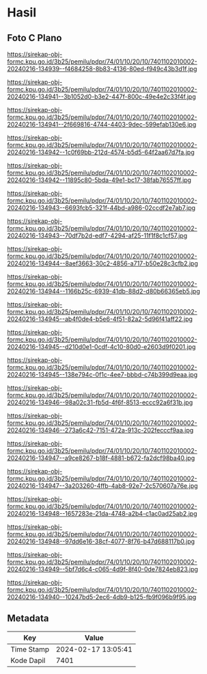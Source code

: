 # Hasil

## Foto C Plano

https://sirekap-obj-formc.kpu.go.id/3b25/pemilu/pdpr/74/01/10/20/10/7401102010002-20240216-134939--f4684258-8b83-4136-80ed-f949c43b3d1f.jpg

https://sirekap-obj-formc.kpu.go.id/3b25/pemilu/pdpr/74/01/10/20/10/7401102010002-20240216-134941--3b1052d0-b3e2-447f-800c-49e4e2c33f4f.jpg

https://sirekap-obj-formc.kpu.go.id/3b25/pemilu/pdpr/74/01/10/20/10/7401102010002-20240216-134941--2f669816-4744-4403-9dec-599efab130e6.jpg

https://sirekap-obj-formc.kpu.go.id/3b25/pemilu/pdpr/74/01/10/20/10/7401102010002-20240216-134942--1c0f69bb-212d-4574-b5d5-64f2aa67d7fa.jpg

https://sirekap-obj-formc.kpu.go.id/3b25/pemilu/pdpr/74/01/10/20/10/7401102010002-20240216-134942--11895c80-5bda-49e1-bc17-38fab76557ff.jpg

https://sirekap-obj-formc.kpu.go.id/3b25/pemilu/pdpr/74/01/10/20/10/7401102010002-20240216-134943--6693fcb5-321f-44bd-a986-02ccdf2e7ab7.jpg

https://sirekap-obj-formc.kpu.go.id/3b25/pemilu/pdpr/74/01/10/20/10/7401102010002-20240216-134943--70df7b2d-edf7-4294-af25-11f1f8c1cf57.jpg

https://sirekap-obj-formc.kpu.go.id/3b25/pemilu/pdpr/74/01/10/20/10/7401102010002-20240216-134944--8aef3663-30c2-4856-a717-b50e28c3cfb2.jpg

https://sirekap-obj-formc.kpu.go.id/3b25/pemilu/pdpr/74/01/10/20/10/7401102010002-20240216-134944--1166b25c-6939-41db-88d2-d80b66365eb5.jpg

https://sirekap-obj-formc.kpu.go.id/3b25/pemilu/pdpr/74/01/10/20/10/7401102010002-20240216-134945--ab4f0de4-b5e6-4f51-82a2-5d96f41aff22.jpg

https://sirekap-obj-formc.kpu.go.id/3b25/pemilu/pdpr/74/01/10/20/10/7401102010002-20240216-134945--d210d0e1-0cdf-4c10-80d0-e2603d9f0201.jpg

https://sirekap-obj-formc.kpu.go.id/3b25/pemilu/pdpr/74/01/10/20/10/7401102010002-20240216-134945--138e794c-0f1c-4ee7-bbbd-c74b399d9eaa.jpg

https://sirekap-obj-formc.kpu.go.id/3b25/pemilu/pdpr/74/01/10/20/10/7401102010002-20240216-134946--98a02c31-fb5d-4f6f-8513-eccc92a6f31b.jpg

https://sirekap-obj-formc.kpu.go.id/3b25/pemilu/pdpr/74/01/10/20/10/7401102010002-20240216-134946--273a6c42-7151-472a-913c-202fecccf9aa.jpg

https://sirekap-obj-formc.kpu.go.id/3b25/pemilu/pdpr/74/01/10/20/10/7401102010002-20240216-134947--a9ce8267-b18f-4881-b672-fa2dcf98ba40.jpg

https://sirekap-obj-formc.kpu.go.id/3b25/pemilu/pdpr/74/01/10/20/10/7401102010002-20240216-134947--3a203260-4ffb-4ab8-92e7-2c570607a76e.jpg

https://sirekap-obj-formc.kpu.go.id/3b25/pemilu/pdpr/74/01/10/20/10/7401102010002-20240216-134948--1657283e-21da-4748-a2b4-c1ac0ad25ab2.jpg

https://sirekap-obj-formc.kpu.go.id/3b25/pemilu/pdpr/74/01/10/20/10/7401102010002-20240216-134948--97dd6e16-38cf-4077-8f76-b47d688117b0.jpg

https://sirekap-obj-formc.kpu.go.id/3b25/pemilu/pdpr/74/01/10/20/10/7401102010002-20240216-134949--5bf7d6c4-c065-4d9f-8f40-0de7824eb823.jpg

https://sirekap-obj-formc.kpu.go.id/3b25/pemilu/pdpr/74/01/10/20/10/7401102010002-20240216-134940--10247bd5-2ec6-4db9-b125-fb9f096b9f95.jpg


## Metadata

| Key        | Value               |
| ---------- | ------------------- |
| Time Stamp | 2024-02-17 13:05:41 |
| Kode Dapil | 7401                |



